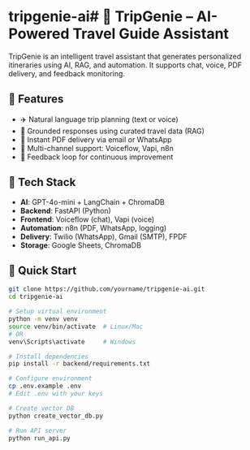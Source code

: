 # tripgenie-ai# 🧳 TripGenie – AI-Powered Travel Guide Assistant

TripGenie is an intelligent travel assistant that generates personalized itineraries using AI, RAG, and automation. It supports chat, voice, PDF delivery, and feedback monitoring.

## 🌟 Features

- ✈️ Natural language trip planning (text or voice)
- 🧠 Grounded responses using curated travel data (RAG)
- 📄 Instant PDF delivery via email or WhatsApp
- 🤖 Multi-channel support: Voiceflow, Vapi, n8n
- 🔄 Feedback loop for continuous improvement

## 🧰 Tech Stack

- **AI**: GPT-4o-mini + LangChain + ChromaDB
- **Backend**: FastAPI (Python)
- **Frontend**: Voiceflow (chat), Vapi (voice)
- **Automation**: n8n (PDF, WhatsApp, logging)
- **Delivery**: Twilio (WhatsApp), Gmail (SMTP), FPDF
- **Storage**: Google Sheets, ChromaDB

## 🚀 Quick Start

```bash
git clone https://github.com/yourname/tripgenie-ai.git
cd tripgenie-ai

# Setup virtual environment
python -m venv venv
source venv/bin/activate  # Linux/Mac
# OR
venv\Scripts\activate     # Windows

# Install dependencies
pip install -r backend/requirements.txt

# Configure environment
cp .env.example .env
# Edit .env with your keys

# Create vector DB
python create_vector_db.py

# Run API server
python run_api.py
